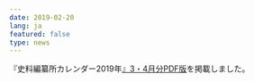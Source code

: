 ```yaml
---
date: 2019-02-20
lang: ja
featured: false
type: news
---
```

『史料編纂所カレンダー2019年<a href="/news/2018/calendar20190304.pdf" target="_blank">』3・4月分PDF版</a>を掲載しました。
